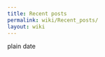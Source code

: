 ```yaml
---
title: Recent posts
permalink: wiki/Recent_posts/
layout: wiki
---
```


<bloglist summary="true" timestamp="true" count=50> <type>plain</type>
<order>date</order> </bloglist>
